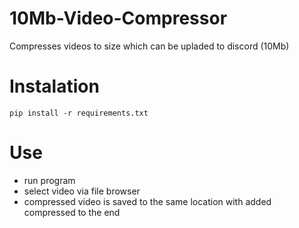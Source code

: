 # 10Mb-Video-Compressor
Compresses videos to size which can be upladed to discord (10Mb)

# Instalation
```
pip install -r requirements.txt
```
# Use
- run program
- select video via file browser
- compressed video is saved to the same location with added compressed to the end
